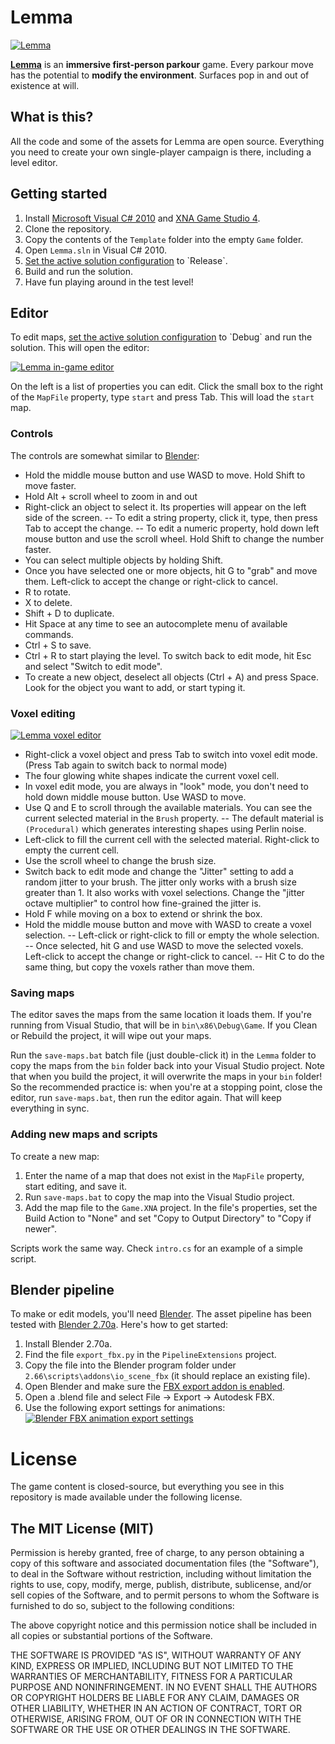 Lemma
=====

[![Lemma](http://i.imgur.com/ztNwGTjl.png)](http://lemmagame.com)

[**Lemma**](http://lemmagame.com) is an **immersive first-person parkour** game.
Every parkour move has the potential to **modify the environment**.
Surfaces pop in and out of existence at will.

What is this?
-------------

All the code and some of the assets for Lemma are open source. Everything you need to create your own single-player campaign is there, including a level editor.

Getting started
---------------

1. Install [Microsoft Visual C# 2010](http://go.microsoft.com/?linkid=9709939) and [XNA Game Studio 4](http://www.microsoft.com/en-us/download/details.aspx?id=23714).
1. Clone the repository.
1. Copy the contents of the `Template` folder into the empty `Game` folder.
1. Open `Lemma.sln` in Visual C# 2010.
1. [Set the active solution configuration](http://msdn.microsoft.com/en-us/library/wx0123s5(v=vs.100).aspx) to `Release`.
1. Build and run the solution.
1. Have fun playing around in the test level!

Editor
------

To edit maps, [set the active solution configuration](http://msdn.microsoft.com/en-us/library/wx0123s5(v=vs.100).aspx) to `Debug` and run the solution. This will open the editor:

[![Lemma in-game editor](http://i.imgur.com/7URVZ85.png)](http://i.imgur.com/7URVZ85l.png)

On the left is a list of properties you can edit. Click the small box to the right of the `MapFile` property, type `start` and press Tab. This will load the `start` map.

### Controls

The controls are somewhat similar to [Blender](http://blender.org):

- Hold the middle mouse button and use WASD to move. Hold Shift to move faster.
- Hold Alt + scroll wheel to zoom in and out
- Right-click an object to select it. Its properties will appear on the left side of the screen.
-- To edit a string property, click it, type, then press Tab to accept the change.
-- To edit a numeric property, hold down left mouse button and use the scroll wheel. Hold Shift to change the number faster.
- You can select multiple objects by holding Shift.
- Once you have selected one or more objects, hit G to "grab" and move them. Left-click to accept the change or right-click to cancel.
- R to rotate.
- X to delete.
- Shift + D to duplicate.
- Hit Space at any time to see an autocomplete menu of available commands.
- Ctrl + S to save.
- Ctrl + R to start playing the level. To switch back to edit mode, hit Esc and select "Switch to edit mode".
- To create a new object, deselect all objects (Ctrl + A) and press Space. Look for the object you want to add, or start typing it.

### Voxel editing

[![Lemma voxel editor](http://i.imgur.com/vx7MQuO.png)](http://i.imgur.com/vx7MQuOl.png)

- Right-click a voxel object and press Tab to switch into voxel edit mode. (Press Tab again to switch back to normal mode)
- The four glowing white shapes indicate the current voxel cell.
- In voxel edit mode, you are always in "look" mode, you don't need to hold down middle mouse button. Use WASD to move.
- Use Q and E to scroll through the available materials. You can see the current selected material in the `Brush` property.
-- The default material is `(Procedural)` which generates interesting shapes using Perlin noise.
- Left-click to fill the current cell with the selected material. Right-click to empty the current cell.
- Use the scroll wheel to change the brush size.
- Switch back to edit mode and change the "Jitter" setting to add a random jitter to your brush.
The jitter only works with a brush size greater than 1. It also works with voxel selections.
Change the "jitter octave multiplier" to control how fine-grained the jitter is.
- Hold F while moving on a box to extend or shrink the box.
- Hold the middle mouse button and move with WASD to create a voxel selection.
-- Left-click or right-click to fill or empty the whole selection.
-- Once selected, hit G and use WASD to move the selected voxels. Left-click to accept the change or right-click to cancel.
-- Hit C to do the same thing, but copy the voxels rather than move them.

### Saving maps

The editor saves the maps from the same location it loads them. If you're running from Visual Studio, that will be in `bin\x86\Debug\Game`. If you Clean or Rebuild the project, it will wipe out your maps.

Run the `save-maps.bat` batch file (just double-click it) in the `Lemma` folder to copy the maps from the `bin` folder back into your Visual Studio project.
Note that when you build the project, it will overwrite the maps in your `bin` folder!
So the recommended practice is: when you're at a stopping point, close the editor, run `save-maps.bat`, then run the editor again. That will keep everything in sync.

### Adding new maps and scripts

To create a new map:

1. Enter the name of a map that does not exist in the `MapFile` property, start editing, and save it.
1. Run `save-maps.bat` to copy the map into the Visual Studio project.
1. Add the map file to the `Game.XNA` project. In the file's properties, set the Build Action to "None" and set "Copy to Output Directory" to "Copy if newer".

Scripts work the same way. Check `intro.cs` for an example of a simple script.

Blender pipeline
----------------

To make or edit models, you'll need [Blender](http://blender.org). The asset pipeline has been tested with [Blender 2.70a](http://download.blender.org/release/Blender2.70/). Here's how to get started:

1. Install Blender 2.70a.
1. Find the file `export_fbx.py` in the `PipelineExtensions` project.
1. Copy the file into the Blender program folder under `2.66\scripts\addons\io_scene_fbx` (it should replace an existing file).
1. Open Blender and make sure the [FBX export addon is enabled](http://wiki.blender.org/index.php/Doc:2.6/Manual/Extensions/Python/Add-Ons#Enabling_and_Disabling).
1. Open a .blend file and select File -> Export -> Autodesk FBX.
1. Use the following export settings for animations:
[![Blender FBX animation export settings](http://i.imgur.com/RRhsEey.png)](http://i.imgur.com/RRhsEey.png)

License
=======

The game content is closed-source, but everything you see in this repository is made available under the following license.

The MIT License (MIT)
---------------------

Permission is hereby granted, free of charge, to any person obtaining a copy
of this software and associated documentation files (the "Software"), to deal
in the Software without restriction, including without limitation the rights
to use, copy, modify, merge, publish, distribute, sublicense, and/or sell
copies of the Software, and to permit persons to whom the Software is
furnished to do so, subject to the following conditions:

The above copyright notice and this permission notice shall be included in all
copies or substantial portions of the Software.

THE SOFTWARE IS PROVIDED "AS IS", WITHOUT WARRANTY OF ANY KIND, EXPRESS OR
IMPLIED, INCLUDING BUT NOT LIMITED TO THE WARRANTIES OF MERCHANTABILITY,
FITNESS FOR A PARTICULAR PURPOSE AND NONINFRINGEMENT. IN NO EVENT SHALL THE
AUTHORS OR COPYRIGHT HOLDERS BE LIABLE FOR ANY CLAIM, DAMAGES OR OTHER
LIABILITY, WHETHER IN AN ACTION OF CONTRACT, TORT OR OTHERWISE, ARISING FROM,
OUT OF OR IN CONNECTION WITH THE SOFTWARE OR THE USE OR OTHER DEALINGS IN THE
SOFTWARE.